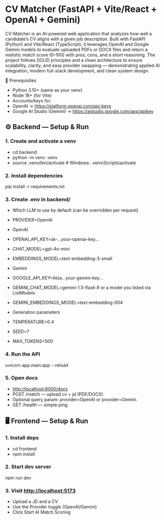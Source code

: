 # CV Matcher (FastAPI + Vite/React + OpenAI + Gemini)

CV-Matcher is an AI-powered web application that analyzes how well a candidate’s CV aligns with a given job description. Built with FastAPI (Python) and Vite/React (TypeScript), it leverages OpenAI and Google Gemini models to evaluate uploaded PDFs or DOCX files and return a realistic match score (0–100) with pros, cons, and a short reasoning. The project follows SOLID principles and a clean architecture to ensure scalability, clarity, and easy provider swapping — demonstrating applied AI integration, modern full-stack development, and clean system design.

🔧 Prerequisites

- Python 3.10+ (same as your venv)
- Node 18+ (for Vite)
- Accounts/keys for:
- OpenAI → <https://platform.openai.com/api-keys>
- Google AI Studio (Gemini) → <https://aistudio.google.com/app/apikey>

## ⚙️ Backend — Setup & Run

### 1. Create and activate a venv

- cd backend
- python -m venv .venv
- source .venv/bin/activate   # Windows: .venv\Scripts\activate

### 2. Install dependencies

pip install -r requirements.txt

### 3. Create .env in backend/

- Which LLM to use by default (can be overridden per request)
- PROVIDER=OpenAI

- OpenAI
- OPENAI_API_KEY=sk-...your-openai-key...
- CHAT_MODEL=gpt-4o-mini
- EMBEDDINGS_MODEL=text-embedding-3-small

- Gemini
- GOOGLE_API_KEY=AIza...your-gemini-key...
- GEMINI_CHAT_MODEL=gemini-1.5-flash     # or a model you listed via ListModels
- GEMINI_EMBEDDINGS_MODEL=text-embedding-004

- Generation parameters
- TEMPERATURE=0.4
- SEED=7
- MAX_TOKENS=500

### 4. Run the API

uvicorn app.main:app --reload

### 5. Open docs

- <http://localhost:8000/docs>
- POST /match — upload cv + jd (PDF/DOCX).
- Optional query param: provider=OpenAI or provider=Gemini.
- GET /health — simple ping.

## 🖥 Frontend — Setup & Run

### 1. Install deps

- cd frontend
- npm install

### 2. Start dev server

npm run dev

### 3. Visit <http://localhost:5173>

- Upload a JD and a CV
- Use the Provider toggle (OpenAI/Gemini)
- Click Start AI Match Scoring